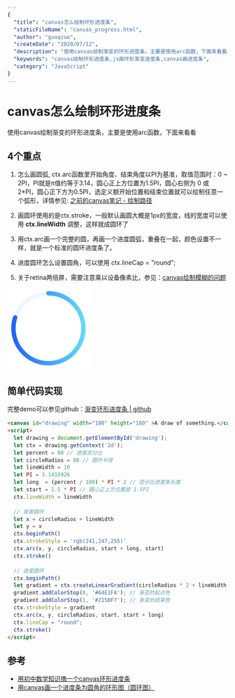 ```yaml
---
{
  "title": "canvas怎么绘制环形进度条",
  "staticFileName": "canvas_progress.html",
  "author": "guoqzuo",
  "createDate": "2020/07/12",
  "description": "使用canvas绘制渐变的环形进度条，主要是使用arc函数，下面来看看。4个重点：1. 怎么画圆弧, ctx.arc函数里开始角度、结束角度以PI为基准，取值范围时：0 ~ 2PI，PI就是π值约等于3.14，圆心正上方位置为1.5PI，圆心右侧为 0 或 2*PI，圆心正下方为0.5PI，选定义额开始位置和结束位置就可以绘制任意一个弧形",
  "keywords": "canvas绘制环形进度条,js画环形渐变进度条,canvas画进度条",
  "category": "JavaScript"
}
---
```


# canvas怎么绘制环形进度条

使用canvas绘制渐变的环形进度条，主要是使用arc函数，下面来看看

## 4个重点
1. 怎么画圆弧, ctx.arc函数里开始角度、结束角度以PI为基准，取值范围时：0 ~ 2PI，PI就是π值约等于3.14，圆心正上方位置为1.5PI，圆心右侧为 0 或 2*PI，圆心正下方为0.5PI，选定义额开始位置和结束位置就可以绘制任意一个弧形，详情参见: [之前的canvas笔记 - 绘制路径](https://www.yuque.com/guoqzuo/js_es6/sbx6vi#eda54f70)

2. 画圆环使用的是ctx.stroke，一般默认画圆大概是1px的宽度，线的宽度可以使用 **ctx.lineWidth** 调整，这样就成圆环了

3. 用ctx.arc画一个完整的圆，再画一个进度圆弧，重叠在一起，颜色设置不一样，就是一个标准的圆环进度条了。

4. 进度圆环怎么设置圆角，可以使用 ctx.lineCap = "round";

5. 关于retina两倍屏，需要注意乘以设备像素比，参见：[canvas绘制模糊的问题](http://www.zuo11.com/blog/2020/7/canvas_dim.html)

![canvas_progress.png](../../../images/blog/js/canvas_progress.png)

## 简单代码实现
完整demo可以参见github：[渐变环形进度条 | github](https://github.com/zuoxiaobai/fedemo/blob/master/src/DebugDemo/%E6%B8%90%E5%8F%98%E7%8E%AF%E5%BD%A2%E8%BF%9B%E5%BA%A6%E6%9D%A1/index.html)
```html
<canvas id="drawing" width="180" height="180" >A draw of something.</canvas>
<script>
  let drawing = document.getElementById('drawing');
  let ctx = drawing.getContext('2d');
  let percent = 80 // 进度百分比
  let circleRadios = 80 // 圆环半径
  let lineWidth = 10
  let PI = 3.1415926
  let long  = (percent / 100) * PI * 2 // 百分比进度条长度
  let start = 1.5 * PI // 圆心正上方位置是 1.5PI
  ctx.lineWidth = lineWidth

  // 背景圆环
  let x = circleRadios + lineWidth
  let y = x
  ctx.beginPath()
  ctx.strokeStyle = 'rgb(241,247,255)'
  ctx.arc(x, y, circleRadios, start + long, start)
  ctx.stroke()

  // 进度圆环
  ctx.beginPath()
  let gradient = ctx.createLinearGradient(circleRadios * 2 + lineWidth * 2, lineWidth + circleRadios, 0 , circleRadios + lineWidth); // 从(130,130)到(160,160)渐变
  gradient.addColorStop(0, '#64E1FA'); // 渐变的起点色
  gradient.addColorStop(1, '#215BF7'); // 渐变的结束色
  ctx.strokeStyle = gradient
  ctx.arc(x, y, circleRadios, start, start + long)
  ctx.lineCap = "round";
  ctx.stroke()
</script>
```

## 参考 
- [用初中数学知识撸一个canvas环形进度条](https://juejin.im/post/5dc626125188253aec025a60#heading-10)
- [用canvas画一个进度条为圆角的环形图（圆环图）](https://www.jianshu.com/p/e0fe05210134)
